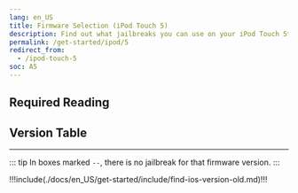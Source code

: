 ```yaml
---
lang: en_US
title: Firmware Selection (iPod Touch 5)
description: Find out what jailbreaks you can use on your iPod Touch 5th Generation
permalink: /get-started/ipod/5
redirect_from:
  - /ipod-touch-5
soc: A5
---
```


## Required Reading

<readingTable minVer="9.1" maxVer="9.3.4"/>

## Version Table

<versionTable soc="5" minVer="6" maxVer="9.3.5"/>

---

::: tip
In boxes marked `--`, there is no jailbreak for that firmware version.
:::

!!!include(./docs/en_US/get-started/include/find-ios-version-old.md)!!!
